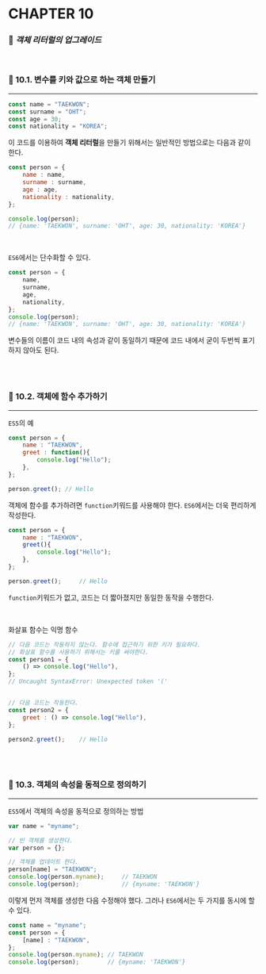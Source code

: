 #  CHAPTER 10

###  :pencil: ***객체 리터럴의 업그레이드***

<br>

### :page_facing_up: 10.1. 변수를 키와 값으로 하는 객체 만들기

---

```javascript
const name = "TAEKWON";
const surname = "OHT";
const age = 30;
const nationality = "KOREA";
```

이 코드를 이용하여 **객체 리터럴**을 만들기 위해서는 일반적인 방법으로는 다음과 같이 한다.

```javascript
const person = {
    name : name,
    surname : surname,
    age : age,
    nationality : nationality,
};

console.log(person);	
// {name: 'TAEKWON', surname: 'OHT', age: 30, nationality: 'KOREA'}
```

<br>

`ES6`에서는 단수화할 수 있다.

```javascript
const person = {
    name,
    surname,
    age,
    nationality,
};
console.log(person);
// {name: 'TAEKWON', surname: 'OHT', age: 30, nationality: 'KOREA'}
```

변수들의 이름이 코드 내의 속성과 같이 동일하기 때문에 코드 내에서 굳이 두번씩 표기 하지 않아도 된다.

<br>

<br>

### :page_facing_up: 10.2. 객체에 함수 추가하기

---

`ES5`의 예

```javascript
const person = {
    name : "TAEKWON",
    greet : function(){
        console.log("Hello");
    },
};

person.greet();	// Hello
```

객체에 함수를 추가하려면 `function`키워드를 사용해야 한다. `ES6`에서는 더욱 편리하게 작성한다.

```javascript
const person = {
    name : "TAEKWON",
    greet(){
        console.log("Hello");
    },
};

person.greet();		// Hello
```

`function`키워드가 없고, 코드는 더 짧아졌지만 동일한 동작을 수행한다.

<br>

화살표 함수는 익명 함수

```javascript
// 다음 코드는 작동하지 않는다. 함수에 접근하기 위한 키가 필요하다.
// 화살표 함수를 사용하기 위해서는 키를 써야한다.
const person1 = {
    () => console.log("Hello"),
};
// Uncaught SyntaxError: Unexpected token '('


// 다음 코드는 작동한다.
const person2 = {
    greet : () => console.log("Hello"),
};

person2.greet();	// Hello
```

<br>

<br>

### :page_facing_up: 10.3. 객체의 속성을 동적으로 정의하기

---

`ES5`에서 객체의 속성을 동적으로 정의하는 방법

```javascript
var name = "myname";

// 빈 객체를 생성한다.
var person = {};

// 객체를 업데이트 한다.
person[name] = "TAEKWON";
console.log(person.myname);		// TAEKWON
console.log(person);			// {myname: 'TAEKWON'}
```

이렇게 먼저 객체를 생성한 다음 수정해야 했다. 그러나 `ES6`에서는 두 가지를 동시에 할 수 있다.

```javascript
const name = "myname";
const person = {
    [name] : "TAEKWON",
};
console.log(person.myname);	// TAEKWON
console.log(person);  		// {myname: 'TAEKWON'}
```


